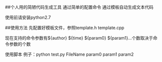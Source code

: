 
##个人用的简陋代码生成工具
通过简单的配置命令 通过模板自动生成文本代码

使用前请安装python2.7

##使用方法
先配置好模板文件，参照template.h template.cpp


现在支持的命令参数有${author} ${time} ${param0} ${param1}...个数取决于命令参数的个数

使用脚本 例子：python test.py FileName param0 param1 param2
